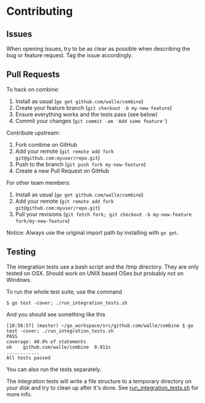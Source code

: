# Contributing

## Issues

When opening issues, try to be as clear as possible when describing the bug or feature request.
Tag the issue accordingly.

## Pull Requests

To hack on combine:

1. Install as usual (`go get github.com/walle/combine`)
2. Create your feature branch (`git checkout -b my-new-feature`)
3. Ensure everything works and the tests pass (see below)
4. Commit your changes (`git commit -am 'Add some feature'`)

Contribute upstream:

1. Fork combine on GitHub
2. Add your remote (`git remote add fork git@github.com:myuser/repo.git`)
3. Push to the branch (`git push fork my-new-feature`)
4. Create a new Pull Request on GitHub

For other team members:

1. Install as usual (`go get github.com/walle/combine`)
2. Add your remote (`git remote add fork git@github.com:myuser/repo.git`)
3. Pull your revisions (`git fetch fork; git checkout -b my-new-feature fork/my-new-feature`)

Notice: Always use the original import path by installing with `go get`.

## Testing

The integration tests use a bash script and the /tmp directory. They are only tested on OSX. Should work on UNIX based OSes but probably not on Windows.

To run the whole test suite, use the command

    $ go test -cover; ./run_integration_tests.sh

And you should see something like this

    [18:58:57] (master) ~/go_workspace/src/github.com/walle/combine $ go test -cover; ./run_integration_tests.sh
    PASS
    coverage: 40.0% of statements
    ok    github.com/walle/combine  0.011s
    ............
    All tests passed

You can also run the tests separately.

The integration tests will write a file structure to a temporary directory on your disk and try to clean up after it's done.
See [run_integration_tests.sh](run_integration_tests.sh) for more info.